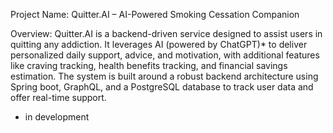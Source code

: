 Project Name: Quitter.AI – AI-Powered Smoking Cessation Companion

Overview:
Quitter.AI is a backend-driven service designed to assist users in quitting any addiction. It leverages AI (powered by ChatGPT)* to deliver personalized daily support, advice, and motivation, with additional features like craving tracking, health benefits tracking, and financial savings estimation. The system is built around a robust backend architecture using Spring boot, GraphQL, and a PostgreSQL database to track user data and offer real-time support.

* in development
